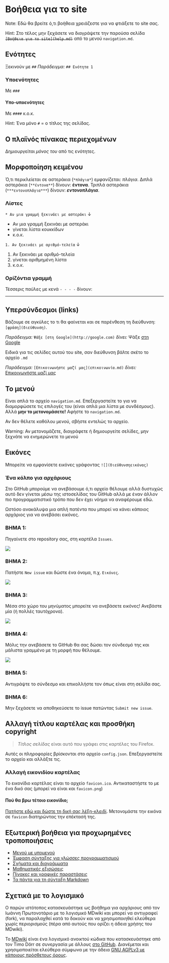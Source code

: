 # Βοήθεια για το site

Note: Εδώ θα βρείτε ό,τι βοήθεια χρειάζεστε για να φτιάξετε το site σας.

Hint: Στο τέλος μην ξεχάσετε να διαγράψετε την παρούσα σελίδα ~~`[Βοήθεια για το site](help.md)`~~ από το μενού `navigation.md`.

## Ενότητες
Ξεκινούν με `##`
*Παράδειγμα:* `## Ενότητα 1`
### Υποενότητες
Με `###`
#### Υπο-υποενότητες
Με `####`
κ.ο.κ.

Hint: Ένα μόνο `#` = ο τίτλος της σελίδας.

## Ο πλαϊνός πίνακας περιεχομένων
Δημιουργείται *μόνος του* από τις ενότητες.

## Μορφοποίηση κειμένου
Ό,τι περικλείεται σε αστεράκια (`*πλάγια*`) εμφανίζεται: *πλάγια*.
Διπλά αστεράκια (`**έντονα**`) δίνουν: **έντονα**.
Τριπλά αστεράκια (`***εντονοπλάγια***`) δίνουν: ***εντονοπλάγια***.

### Λίστες
`* Αν μια γραμμή ξεκινάει με αστεράκι`
↓

* Αν μια γραμμή ξεκινάει με αστεράκι
* γίνεται λίστα κουκκίδων
* κ.ο.κ.

`1. Αν ξεκινάει με αριθμό-τελεία`
↓

1. Αν ξεκινάει με αριθμό-τελεία
2. γίνεται αριθμημένη λίστα
3. κ.ο.κ.

### Ορίζόντια γραμμή
Τέσσερις παύλες με κενά `- - - -` δίνουν: 
- - - -

## Υπερσύνδεσμοι (links)
Βάζουμε σε αγκύλες το τι θα φαίνεται και σε παρένθεση τη διεύθυνση: `[φράση](διεύθυνση)`.

*Παράδειγμα:* `Ψάξε [στη Google](http://google.com)` *δίνει:* Ψάξε [στη Google](http://google.com)


Ειδικά για τις σελίδες αυτού του site, σαν διεύθυνση βάλτε σκέτο το αρχείο `.md`

*Παράδειγμα:* `[Επικοινωνήστε μαζί μας](επικοινωνία.md)` *δίνει:* [Επικοινωνήστε μαζί μας](επικοινωνία.md)

## Το μενού
Είναι απλά το αρχείο `navigation.md`. Επεξεργαστείτε το για να διαμορφώσετε τις επιλογές του (είναι απλά μια λίστα με συνδέσμους). 
Αλλά **μην το μετονομάσετε!** Αφήστε το `navigation.md`.

Αν δεν θέλετε καθόλου μενού, σβήστε εντελώς το αρχείο.

Warning: Αν μετονομάζετε, διαγράφετε ή δημιουργείτε σελίδες, μην ξεχνάτε να ενημερώνετε το μενού

## Εικόνες
Μπορείτε να εμφανίσετε εικόνες γράφοντας `![](διεύθυνσηεικόνας)`

### Ένα κόλπο για αρχάριους
Στο GitHub μπορούμε να ανεβάσουμε ό,τι αρχείο θέλουμε αλλά δυστυχώς αυτό δεν γίνεται μέσω της ιστοσελίδας του GitHub αλλά με έναν άλλον πιο προγραμματιστικό τρόπο που δεν έχει νόημα να αναφέρουμε εδώ.

Ωστόσο ανακάλυψα μια απλή πατέντα που μπορεί να κάνει κάποιος αρχάριος για να ανεβάσει εικόνες.

### ΒΗΜΑ 1:
Πηγαίνετε στο repository σας, στη καρτέλα `Issues`.

![](https://cloud.githubusercontent.com/assets/5426751/10549504/27e16f32-744a-11e5-9a37-b5edd02c1579.png)

### ΒΗΜΑ 2:
Πατήστε `New issue` και δώστε ένα όνομα, π.χ. `Εικόνες`.
 
![](https://cloud.githubusercontent.com/assets/5426751/10549505/27eaec6a-744a-11e5-88f3-e15f5f2caf0f.png)

### ΒΗΜΑ 3:
Μέσα στο χώρο του μηνύματος μπορείτε να ανεβάσετε εικόνες! Ανεβάστε μία (ή πολλές ταυτόχρονα).

![](https://cloud.githubusercontent.com/assets/5426751/10549506/27ee17dc-744a-11e5-9c07-aa3bf74e5b08.png)

### ΒΗΜΑ 4:
Μόλις την ανεβάσετε το GitHub θα σας δώσει τον σύνδεσμό της και μάλιστα γραμμένο με τη μορφή που θέλουμε. 

![](https://cloud.githubusercontent.com/assets/5426751/10549507/27f0faba-744a-11e5-98c5-5b32fc2f8f26.png)

### ΒΗΜΑ 5:
Αντιγράψτε το σύνδεσμο και επικολλήστε τον όπως είναι στη σελίδα σας.

### ΒΗΜΑ 6:
Μην ξεχάσετε να αποθηκεύσετε το issue πατώντας `Submit new issue`.

## Αλλαγή τίτλου καρτέλας και προσθήκη copyright
>*Τίτλος σελίδας* είναι αυτό που γράφει στις καρτέλες του Firefox.

Αυτές οι πληροφορίες βρίσκονται στο αρχείο `config.json`.
Επεξεργαστείτε το αρχείο και αλλάξτε τις.

### Αλλαγή εικονιδίου καρτέλας

Το εικονίδιο καρτέλας είναι το αρχείο `favicon.ico`. Αντικαταστήστε το με ένα δικό σας (μπορεί να είναι και `favicon.png`)

#### Πού θα βρω τέτοιο εικονίδιο;
[Πατήστε εδώ και δώστε τη δική σας λέξη-κλειδί](https://www.google.gr/search?q=star&tbm=isch&tbs=isz:ex,iszw:16,iszh:16). Μετονομάστε την εικόνα σε `favicon` διατηρώντας την επέκτασή της.


## Εξωτερική βοήθεια για προχωρημένες τροποποιήσεις
* [Μενού με υπομενού](http://dynalon.github.io/mdwiki/#!quickstart.md#Adding_a_navigation)
* [Έμφαση σύνταξης για γλώσσες προγραμματισμού](http://dynalon.github.io/mdwiki/#!quickstart.md#Syntax_highlighting)
* [Σχήματα και διαγράμματα](http://dynalon.github.io/mdwiki/#!gimmicks.md#UML_Diagrams_via_yUML.me)
* [Μαθηματικές εξισώσεις](http://dynalon.github.io/mdwiki/#!gimmicks.md#Math)
* [Πίνακες και γραφικές παραστάσεις](http://dynalon.github.io/mdwiki/#!gimmicks.md#Chart)
* [Τα πάντα για τη σύνταξη Markdown](https://guides.github.com/features/mastering-markdown/)



## Σχετικά με το λογισμικό
Ο παρών ιστότοπος κατασκευάστηκε ως βοήθημα για αρχάριους από τον Ιωάννη Πρωτονοτάριο με το λογισμικό MDwiki και μπορεί να αντιγραφεί (fork), να παραλαχθεί κατά το δοκούν και να χρησιμοποιηθεί ελεύθερα χωρίς περιορισμούς (πέρα από αυτούς που ορίζει η άδεια χρήσης του MDwiki).

Το [ΜDwiki](http://www.mdwiki.info/) είναι ένα λογισμικό ανοικτού κώδικα που κατασκευάστηκε από τον Timo Dörr σε συνεργασία με άλλους [στο GitHub](https://github.com/Dynalon/mdwiki). Διανέμεται και χρησιμοποιείται ελεύθερα σύμφωνα με την άδεια [GNU AGPLv3 με κάποιους πρόσθετους όρους](https://github.com/Dynalon/mdwiki/blob/master/LICENSE.txt).




